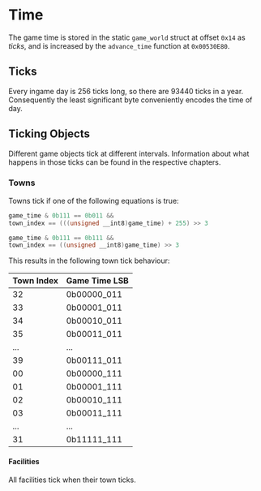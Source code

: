 # Time
The game time is stored in the static `game_world` struct at offset `0x14` as *ticks*, and is increased by the `advance_time` function at `0x00530E80`.

## Ticks
Every ingame day is 256 ticks long, so there are 93440 ticks in a year.
Consequently the least significant byte conveniently encodes the time of day.

## Ticking Objects
Different game objects tick at different intervals.
Information about what happens in those ticks can be found in the respective chapters.

### Towns
Towns tick if one of the following equations is true:
```c
game_time & 0b111 == 0b011 &&
town_index == (((unsigned __int8)game_time) + 255) >> 3
```
```c
game_time & 0b111 == 0b111 &&
town_index == ((unsigned __int8)game_time) >> 3
```
This results in the following town tick behaviour:

|Town Index|Game Time LSB|
|-|-|
|32|0b00000_011|
|33|0b00001_011|
|34|0b00010_011|
|35|0b00011_011|
|...|...|
|39|0b00111_011|
|00|0b00000_111|
|01|0b00001_111|
|02|0b00010_111|
|03|0b00011_111|
|...|...|
|31|0b11111_111|

#### Facilities
All facilities tick when their town ticks.
